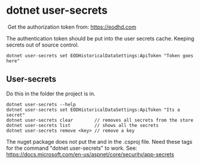 ﻿# dotnet user-secrets
﻿
Get the authorization token from: https://eodhd.com

The authentication token should be put into the user secrets cache.
Keeping secrets out of source control.

	dotnet user-secrets set EODHistoricalDataSettings:ApiToken "Token goes here"

## User-secrets

Do this in the folder the project is in.

	dotnet user-secrets --help
	dotnet user-secrets set EODHistoricalDataSettings:ApiToken "Its a secret"
	dotnet user-secrets clear        // removes all secrets from the store
	dotnet user-secrets list         // shows all the secrets
	dotnet user-secrets remove <key> // remove a key

The nuget package does not put the <DotNetCliToolReference> and <UserSecretsId> in the .csproj file.
Need these tags for the command "dotnet user-secrets" to work.
See: https://docs.microsoft.com/en-us/aspnet/core/security/app-secrets
